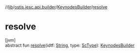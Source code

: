//[lib](../../../index.md)/[ostis.jesc.api.builder](../index.md)/[KeynodesBuilder](index.md)/[resolve](resolve.md)

# resolve

[jvm]\
abstract fun [resolve](resolve.md)(idtf: [String](https://kotlinlang.org/api/latest/jvm/stdlib/kotlin/-string/index.html), type: [ScType](../../ostis.jesc.client.model.type/-sc-type/index.md)): [KeynodesBuilder](index.md)
